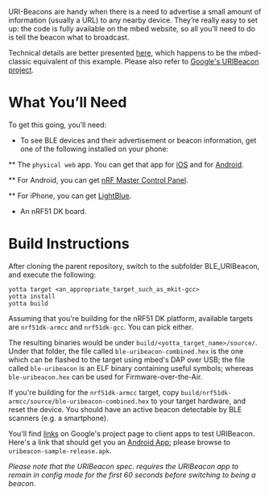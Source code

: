 URI-Beacons are handy when there is a need to advertise a small amount of
information (usually a URL) to any nearby device. They’re really easy to set
up: the code is fully available on the mbed website, so all you’ll need to do
is tell the beacon what to broadcast.

Technical details are better presented [here](https://developer.mbed.org/teams/Bluetooth-Low-Energy/code/BLE_URIBeacon/),
which happens to be the mbed-classic equivalent of this example. Please also refer to [Google's URIBeacon project](https://github.com/google/uribeacon).

What You’ll Need
================

To get this going, you’ll need:

* To see BLE devices and their advertisement or beacon information, get one of the following installed on your phone:

** The `physical web` app. You can get that app for [iOS](https://itunes.apple.com/us/app/physical-web/id927653608?mt=8) and for [Android](https://play.google.com/store/apps/details?id=physical_web.org.physicalweb).

** For Android, you can get [nRF Master Control Panel](https://play.google.com/store/apps/detailsid=no.nordicsemi.android.mcp&hl=en).

** For iPhone, you can get [LightBlue](https://itunes.apple.com/gb/app/lightblue-bluetooth-low-energy/id557428110?mt=8).

* An nRF51 DK board.

Build Instructions
==================

After cloning the parent repository, switch to the subfolder BLE_URIBeacon, and
execute the following:

```Shell
yotta target <an_appropriate_target_such_as_mkit-gcc>
yotta install
yotta build
```

Assuming that you're building for the nRF51 DK platform, available targets are
`nrf51dk-armcc` and `nrf51dk-gcc`. You can pick either.

The resulting binaries would be under `build/<yotta_target_name>/source/`.
Under that folder, the file called `ble-uribeacon-combined.hex` is the one which
can be flashed to the target using mbed's DAP over USB; the file called `ble-uribeacon`
is an ELF binary containing useful symbols; whereas `ble-uribeacon.hex`
can be used for Firmware-over-the-Air.

If you're building for the `nrf51dk-armcc` target, copy `build/nrf51dk-armcc/source/ble-uribeacon-combined.hex`
to your target hardware, and reset the device. You should have an active
beacon detectable by BLE scanners (e.g. a smartphone).

You'll find [links](https://github.com/google/uribeacon/tree/uribeacon-final#contents) on Google's project page to client apps to test URIBeacon. Here's a link that should get you an [Android App](https://github.com/google/uribeacon/releases/tag/v1.2); please browse to `uribeacon-sample-release.apk`.

*Please note that the URIBeacon spec. requires the URIBeacon app to remain in config mode for the first 60 seconds before switching to being a beacon.*
